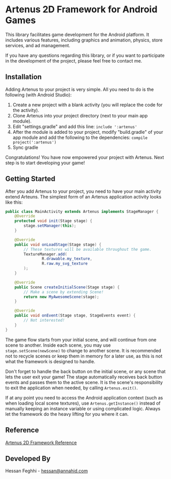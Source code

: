 # Artenus 2D Framework for Android Games

This library facilitates game development for the Android platform. It includes various
features, including graphics and animation, physics, store services, and ad management.

If you have any questions regarding this library, or if you want to participate in the development
of the project, please feel free to contact me.

## Installation

Adding Artenus to your project is very simple. All you need to do is the following (with Android
Studio):

1. Create a new project with a blank activity (you will replace the code for the activity).
2. Clone Artenus into your project directory (next to your main app module).
3. Edit "settings.gradle" and add this line: `include ':artenus'`
4. After the module is added to your project, modify "build.gradle" of your app module and add the
   following to the dependencies: `compile project(':artenus')`
5. Sync gradle

Congratulations! You have now empowered your project with Artenus. Next step is to start developing
your game!

## Getting Started
After you add Artenus to your project, you need to have your main activity extend Arteuns. The
simplest form of an Artenus application activity looks like this:

```java
public class MainActivity extends Artenus implements StageManager {
    @Override
    protected void init(Stage stage) {
        stage.setManager(this);
    }

    @Override
    public void onLoadStage(Stage stage) {
        // These textures will be available throughout the game.
        TextureManager.add(
                R.drawable.my_texture,
                R.raw.my_svg_texture
        );
    }

    @Override
    public Scene createInitialScene(Stage stage) {
        // Make a scene by extending Scene!
        return new MyAwesomeScene(stage);
    }

    @Override
    public void onEvent(Stage stage, StageEvents event) {
        // Not interested!
    }
}
```

The game flow starts from your initial scene, and will continue from one scene to another. Inside
each scene, you may use `stage.setScene(newScene)` to change to another scene. It is recommended not
to recycle scenes or keep them in memory for a later use, as this is not what the framework is
designed to handle.

Don't forget to handle the back button on the initial scene, or any scene that lets the user exit
your game! The stage automatically receives back button events and passes them to the active scene.
It is the scene's responsibility to exit the application when needed, by calling `Artenus.exit()`.

If at any point you need to access the Android application context (such as when loading local scene
textures), use `Artenus.getInstance()` instead of manually keeping an instance variable or using
complicated logic. Always let the framework do the heavy lifting for you where it can.

## Reference

[Artenus 2D Framework Reference](http://annahid.com/artenus-docs/)

## Developed By

Hessan Feghhi - hessan@annahid.com
